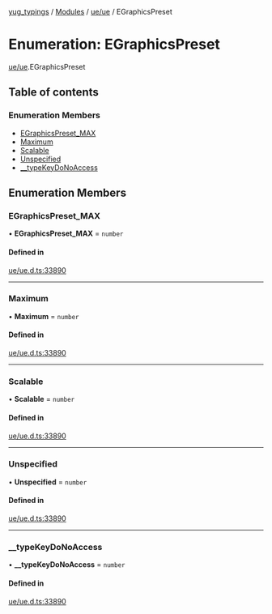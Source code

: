 [yug_typings](../README.md) / [Modules](../modules.md) / [ue/ue](../modules/ue_ue.md) / EGraphicsPreset

# Enumeration: EGraphicsPreset

[ue/ue](../modules/ue_ue.md).EGraphicsPreset

## Table of contents

### Enumeration Members

- [EGraphicsPreset\_MAX](ue_ue.EGraphicsPreset.md#egraphicspreset_max)
- [Maximum](ue_ue.EGraphicsPreset.md#maximum)
- [Scalable](ue_ue.EGraphicsPreset.md#scalable)
- [Unspecified](ue_ue.EGraphicsPreset.md#unspecified)
- [\_\_typeKeyDoNoAccess](ue_ue.EGraphicsPreset.md#__typekeydonoaccess)

## Enumeration Members

### EGraphicsPreset\_MAX

• **EGraphicsPreset\_MAX** = `number`

#### Defined in

[ue/ue.d.ts:33890](https://github.com/YugMetaverse/yug_typings/blob/b7d9b19/ue/ue.d.ts#L33890)

___

### Maximum

• **Maximum** = `number`

#### Defined in

[ue/ue.d.ts:33890](https://github.com/YugMetaverse/yug_typings/blob/b7d9b19/ue/ue.d.ts#L33890)

___

### Scalable

• **Scalable** = `number`

#### Defined in

[ue/ue.d.ts:33890](https://github.com/YugMetaverse/yug_typings/blob/b7d9b19/ue/ue.d.ts#L33890)

___

### Unspecified

• **Unspecified** = `number`

#### Defined in

[ue/ue.d.ts:33890](https://github.com/YugMetaverse/yug_typings/blob/b7d9b19/ue/ue.d.ts#L33890)

___

### \_\_typeKeyDoNoAccess

• **\_\_typeKeyDoNoAccess** = `number`

#### Defined in

[ue/ue.d.ts:33890](https://github.com/YugMetaverse/yug_typings/blob/b7d9b19/ue/ue.d.ts#L33890)
